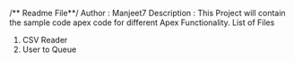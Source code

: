 /** Readme File**/
Author : Manjeet7
Description : This Project will contain the sample code apex code for different Apex Functionality.
List of Files
1. CSV Reader
2. User to Queue 
